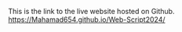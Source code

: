 This is the link to the live website hosted on Github.
https://Mahamad654.github.io/Web-Script2024/
